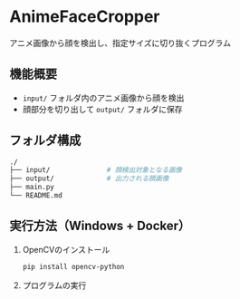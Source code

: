 # AnimeFaceCropper
アニメ画像から顔を検出し、指定サイズに切り抜くプログラム

## 機能概要
- `input/` フォルダ内のアニメ画像から顔を検出
- 顔部分を切り出して `output/` フォルダに保存

## フォルダ構成
```sh
./
├── input/              # 顔検出対象となる画像
├── output/             # 出力される顔画像
├── main.py
└── README.md
```

## 実行方法（Windows + Docker）
1. OpenCVのインストール
    ```powershell   
    pip install opencv-python
    ```
1. プログラムの実行
